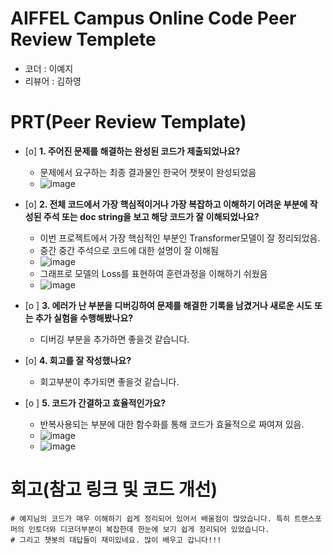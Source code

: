 # AIFFEL Campus Online Code Peer Review Templete
- 코더 : 이예지
- 리뷰어 : 김하영

# PRT(Peer Review Template)
- [o]  **1. 주어진 문제를 해결하는 완성된 코드가 제출되었나요?**
    - 문제에서 요구하는 최종 결과물인 한국어 챗봇이 완성되었음
    - ![image](https://github.com/user-attachments/assets/cf5fef6b-a081-4afc-aa15-5c9ec0314829)

    
- [o]  **2. 전체 코드에서 가장 핵심적이거나 가장 복잡하고 이해하기 어려운 부분에 작성된 
주석 또는 doc string을 보고 해당 코드가 잘 이해되었나요?**
    - 이번 프로젝트에서 가장 핵심적인 부분인 Transformer모델이 잘 정리되었음.
    - 중간 중간 주석으로 코드에 대한 설명이 잘 이해됨
    - ![image](https://github.com/user-attachments/assets/79077207-c128-4191-a986-6aebefa2af95)
    - 그래프로 모델의 Loss를 표현하여 훈련과정을 이해하기 쉬웠음
    - ![image](https://github.com/user-attachments/assets/2d7c9934-4e50-40b1-9f16-e16587fc04cc)

        
- [o ]  **3. 에러가 난 부분을 디버깅하여 문제를 해결한 기록을 남겼거나
새로운 시도 또는 추가 실험을 수행해봤나요?**
    - 디버깅 부분을 추가하면 좋을것 같습니다.
        
- [o]  **4. 회고를 잘 작성했나요?**
    - 회고부분이 추가되면 좋을것 같습니다.
        
- [o ]  **5. 코드가 간결하고 효율적인가요?**
    - 반복사용되는 부분에 대한 함수화를 통해 코드가 효율적으로 짜여져 있음.
    - ![image](https://github.com/user-attachments/assets/f630c3b3-09b6-42a9-af15-91b148fb93d8)
    - ![image](https://github.com/user-attachments/assets/32eb1070-7554-449b-8895-8d0784568412)




# 회고(참고 링크 및 코드 개선)
```
# 예지님의 코드가 매우 이해하기 쉽게 정리되어 있어서 배울점이 많았습니다. 특히 트랜스포머의 인토더와 디코더부분이 복잡한데 한눈에 보기 쉽게 정리되어 있었습니다.
# 그리고 챗봇의 대답들이 재미있네요. 많이 배우고 갑니다!!!
```
